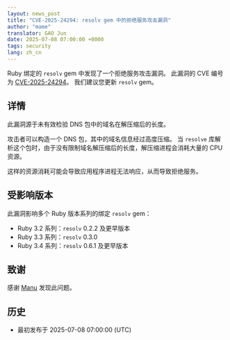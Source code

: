 ```yaml
---
layout: news_post
title: "CVE-2025-24294: resolv gem 中的拒绝服务攻击漏洞"
author: "mame"
translator: GAO Jun
date: 2025-07-08 07:00:00 +0000
tags: security
lang: zh_cn
---
```


Ruby 绑定的 `resolv` gem 中发现了一个拒绝服务攻击漏洞。
此漏洞的 CVE 编号为 [CVE-2025-24294]。
我们建议您更新 `resolv` gem。

## 详情

此漏洞源于未有效检验 DNS 包中的域名在解压缩后的长度。

攻击者可以构造一个 DNS 包，其中的域名信息经过高度压缩。
当 `resolve` 库解析这个包时，由于没有限制域名解压缩后的长度，解压缩进程会消耗大量的 CPU 资源。

这样的资源消耗可能会导致应用程序进程无法响应，从而导致拒绝服务。

## 受影响版本

此漏洞影响多个 Ruby 版本系列的绑定 `resolv` gem：

* Ruby 3.2 系列：`resolv` 0.2.2 及更早版本
* Ruby 3.3 系列：`resolv` 0.3.0
* Ruby 3.4 系列：`resolv` 0.6.1 及更早版本

## 致谢

感谢 [Manu] 发现此问题。

## 历史

* 最初发布于 2025-07-08 07:00:00 (UTC)

[CVE-2025-24294]: https://www.cve.org/CVERecord?id=CVE-2025-24294
[Manu]: https://hackerone.com/manun
